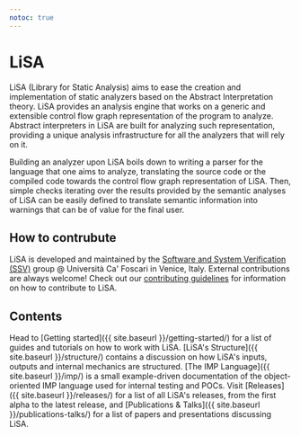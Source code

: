 ```yaml
---
notoc: true
---
```


# LiSA

LiSA (Library for Static Analysis) aims to ease the creation and implementation of static analyzers based on the Abstract Interpretation theory.
LiSA provides an analysis engine that works on a generic and extensible control flow graph representation of the program to analyze. Abstract interpreters in LiSA are built 
for analyzing such representation, providing a unique analysis infrastructure for all the analyzers that will rely on it.

Building an analyzer upon LiSA boils down to writing a parser for the language that one aims to analyze, translating the source code or the compiled code towards 
the control flow graph representation of LiSA. Then, simple checks iterating over the results provided by the semantic analyses of LiSA can be easily defined to translate 
semantic information into warnings that can be of value for the final user. 

## How to contrubute

LiSA is developed and maintained by the [Software and System Verification (SSV)](https://ssv.dais.unive.it/) group @ Università Ca' Foscari in Venice, Italy. External contributions are always welcome! Check out our [contributing guidelines](https://github.com/UniVE-SSV/lisa/blob/master/CONTRIBUTING.md) for information on how to contribute to LiSA.

## Contents

Head to [Getting started]({{ site.baseurl }}/getting-started/) for a list of guides and tutorials on how to work with LiSA.
[LiSA's Structure]({{ site.baseurl }}/structure/) contains a discussion on how LiSA's inputs, outputs and internal mechanics are structured.
[The IMP Language]({{ site.baseurl }}/imp/) is a small example-driven documentation of the object-oriented IMP language used for internal testing and POCs.
Visit [Releases]({{ site.baseurl }}/releases/) for a list of all LiSA's releases, from the first alpha to the latest release, and 
[Publications & Talks]({{ site.baseurl }}/publications-talks/) for a list of papers and presentations discussing LiSA.
